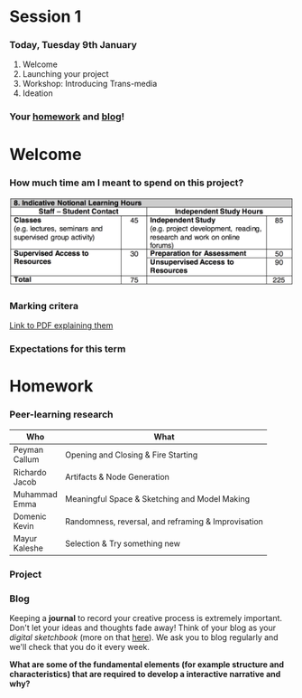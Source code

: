 # Session 1

### Today, Tuesday 9th January

1. Welcome
2. Launching your project
3. Workshop: Introducing Trans-media
4. Ideation

### Your [homework](#homework) and [blog](#blog)!

# Welcome

### How much time am  I meant to spend on this project?

![studyhours](assets/learninghours.png)

### Marking critera

[Link to PDF explaining them](assets/UG-Marking-Criteria-Matrix-with-Letter-Grades.pdf)

### Expectations for this term 

# Homework

### Peer-learning research

Who | What
--- | -----------
Peyman<br>Callum  | Opening and Closing & Fire Starting
Richardo<br>Jacob | Artifacts & Node Generation
Muhammad<br>Emma  | Meaningful Space & Sketching and Model Making
Domenic<br>Kevin  | Randomness, reversal, and reframing & Improvisation
Mayur<br>Kaleshe  | Selection & Try something new


### Project


### Blog

Keeping a **journal** to record your creative process is extremely important. Don't let your ideas and thoughts fade away! Think of your blog as your *digital sketchbook* (more on that [here](https://github.com/RavensbourneWebMedia/Blogging#why-blogging)). We ask you to blog regularly and we'll check that you do it every week.

**What are some of the fundamental elements (for example structure and characteristics) that are required to develop a interactive narrative and why?**
